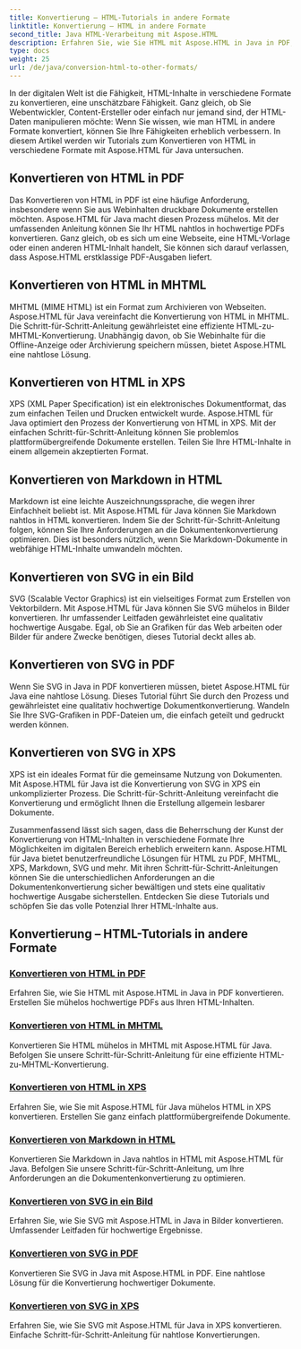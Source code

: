 ```yaml
---
title: Konvertierung – HTML-Tutorials in andere Formate
linktitle: Konvertierung – HTML in andere Formate
second_title: Java HTML-Verarbeitung mit Aspose.HTML
description: Erfahren Sie, wie Sie HTML mit Aspose.HTML in Java in PDF, MHTML, XPS, Markdown, SVG und mehr konvertieren. Hochwertige Dokumentkonvertierungen leicht gemacht.
type: docs
weight: 25
url: /de/java/conversion-html-to-other-formats/
---
```


In der digitalen Welt ist die Fähigkeit, HTML-Inhalte in verschiedene Formate zu konvertieren, eine unschätzbare Fähigkeit. Ganz gleich, ob Sie Webentwickler, Content-Ersteller oder einfach nur jemand sind, der HTML-Daten manipulieren möchte: Wenn Sie wissen, wie man HTML in andere Formate konvertiert, können Sie Ihre Fähigkeiten erheblich verbessern. In diesem Artikel werden wir Tutorials zum Konvertieren von HTML in verschiedene Formate mit Aspose.HTML für Java untersuchen.

## Konvertieren von HTML in PDF

Das Konvertieren von HTML in PDF ist eine häufige Anforderung, insbesondere wenn Sie aus Webinhalten druckbare Dokumente erstellen möchten. Aspose.HTML für Java macht diesen Prozess mühelos. Mit der umfassenden Anleitung können Sie Ihr HTML nahtlos in hochwertige PDFs konvertieren. Ganz gleich, ob es sich um eine Webseite, eine HTML-Vorlage oder einen anderen HTML-Inhalt handelt, Sie können sich darauf verlassen, dass Aspose.HTML erstklassige PDF-Ausgaben liefert.

## Konvertieren von HTML in MHTML

MHTML (MIME HTML) ist ein Format zum Archivieren von Webseiten. Aspose.HTML für Java vereinfacht die Konvertierung von HTML in MHTML. Die Schritt-für-Schritt-Anleitung gewährleistet eine effiziente HTML-zu-MHTML-Konvertierung. Unabhängig davon, ob Sie Webinhalte für die Offline-Anzeige oder Archivierung speichern müssen, bietet Aspose.HTML eine nahtlose Lösung.

## Konvertieren von HTML in XPS

XPS (XML Paper Specification) ist ein elektronisches Dokumentformat, das zum einfachen Teilen und Drucken entwickelt wurde. Aspose.HTML für Java optimiert den Prozess der Konvertierung von HTML in XPS. Mit der einfachen Schritt-für-Schritt-Anleitung können Sie problemlos plattformübergreifende Dokumente erstellen. Teilen Sie Ihre HTML-Inhalte in einem allgemein akzeptierten Format.

## Konvertieren von Markdown in HTML

Markdown ist eine leichte Auszeichnungssprache, die wegen ihrer Einfachheit beliebt ist. Mit Aspose.HTML für Java können Sie Markdown nahtlos in HTML konvertieren. Indem Sie der Schritt-für-Schritt-Anleitung folgen, können Sie Ihre Anforderungen an die Dokumentenkonvertierung optimieren. Dies ist besonders nützlich, wenn Sie Markdown-Dokumente in webfähige HTML-Inhalte umwandeln möchten.

## Konvertieren von SVG in ein Bild

SVG (Scalable Vector Graphics) ist ein vielseitiges Format zum Erstellen von Vektorbildern. Mit Aspose.HTML für Java können Sie SVG mühelos in Bilder konvertieren. Ihr umfassender Leitfaden gewährleistet eine qualitativ hochwertige Ausgabe. Egal, ob Sie an Grafiken für das Web arbeiten oder Bilder für andere Zwecke benötigen, dieses Tutorial deckt alles ab.

## Konvertieren von SVG in PDF

Wenn Sie SVG in Java in PDF konvertieren müssen, bietet Aspose.HTML für Java eine nahtlose Lösung. Dieses Tutorial führt Sie durch den Prozess und gewährleistet eine qualitativ hochwertige Dokumentkonvertierung. Wandeln Sie Ihre SVG-Grafiken in PDF-Dateien um, die einfach geteilt und gedruckt werden können.

## Konvertieren von SVG in XPS

XPS ist ein ideales Format für die gemeinsame Nutzung von Dokumenten. Mit Aspose.HTML für Java ist die Konvertierung von SVG in XPS ein unkomplizierter Prozess. Die Schritt-für-Schritt-Anleitung vereinfacht die Konvertierung und ermöglicht Ihnen die Erstellung allgemein lesbarer Dokumente.

Zusammenfassend lässt sich sagen, dass die Beherrschung der Kunst der Konvertierung von HTML-Inhalten in verschiedene Formate Ihre Möglichkeiten im digitalen Bereich erheblich erweitern kann. Aspose.HTML für Java bietet benutzerfreundliche Lösungen für HTML zu PDF, MHTML, XPS, Markdown, SVG und mehr. Mit ihren Schritt-für-Schritt-Anleitungen können Sie die unterschiedlichen Anforderungen an die Dokumentenkonvertierung sicher bewältigen und stets eine qualitativ hochwertige Ausgabe sicherstellen. Entdecken Sie diese Tutorials und schöpfen Sie das volle Potenzial Ihrer HTML-Inhalte aus.

## Konvertierung – HTML-Tutorials in andere Formate
### [Konvertieren von HTML in PDF](./convert-html-to-pdf/)
Erfahren Sie, wie Sie HTML mit Aspose.HTML in Java in PDF konvertieren. Erstellen Sie mühelos hochwertige PDFs aus Ihren HTML-Inhalten.
### [Konvertieren von HTML in MHTML](./convert-html-to-mhtml/)
Konvertieren Sie HTML mühelos in MHTML mit Aspose.HTML für Java. Befolgen Sie unsere Schritt-für-Schritt-Anleitung für eine effiziente HTML-zu-MHTML-Konvertierung.
### [Konvertieren von HTML in XPS](./convert-html-to-xps/)
Erfahren Sie, wie Sie mit Aspose.HTML für Java mühelos HTML in XPS konvertieren. Erstellen Sie ganz einfach plattformübergreifende Dokumente.
### [Konvertieren von Markdown in HTML](./convert-markdown-to-html/)
Konvertieren Sie Markdown in Java nahtlos in HTML mit Aspose.HTML für Java. Befolgen Sie unsere Schritt-für-Schritt-Anleitung, um Ihre Anforderungen an die Dokumentenkonvertierung zu optimieren.
### [Konvertieren von SVG in ein Bild](./convert-svg-to-image/)
Erfahren Sie, wie Sie SVG mit Aspose.HTML in Java in Bilder konvertieren. Umfassender Leitfaden für hochwertige Ergebnisse.
### [Konvertieren von SVG in PDF](./convert-svg-to-pdf/)
Konvertieren Sie SVG in Java mit Aspose.HTML in PDF. Eine nahtlose Lösung für die Konvertierung hochwertiger Dokumente.
### [Konvertieren von SVG in XPS](./convert-svg-to-xps/)
Erfahren Sie, wie Sie SVG mit Aspose.HTML für Java in XPS konvertieren. Einfache Schritt-für-Schritt-Anleitung für nahtlose Konvertierungen.